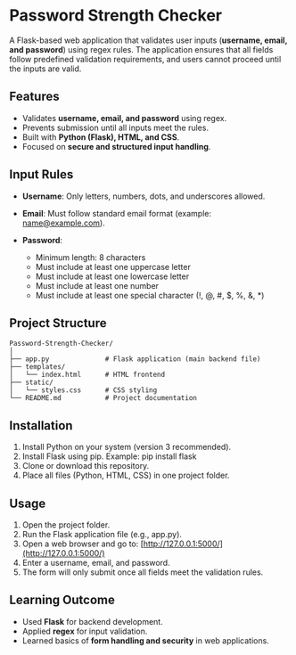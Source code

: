 # Password Strength Checker

A Flask-based web application that validates user inputs (**username, email, and password**) using regex rules. The application ensures that all fields follow predefined validation requirements, and users cannot proceed until the inputs are valid.

## Features

* Validates **username, email, and password** using regex.
* Prevents submission until all inputs meet the rules.
* Built with **Python (Flask), HTML, and CSS**.
* Focused on **secure and structured input handling**.

## Input Rules

* **Username**: Only letters, numbers, dots, and underscores allowed.
* **Email**: Must follow standard email format (example: [name@example.com](mailto:name@example.com)).
* **Password**:

  * Minimum length: 8 characters
  * Must include at least one uppercase letter
  * Must include at least one lowercase letter
  * Must include at least one number
  * Must include at least one special character (!, @, #, \$, %, &, \*)

## Project Structure

```
Password-Strength-Checker/
│
├── app.py              # Flask application (main backend file)
├── templates/
│   └── index.html      # HTML frontend
├── static/
│   └── styles.css      # CSS styling
└── README.md           # Project documentation
```

## Installation

1. Install Python on your system (version 3 recommended).
2. Install Flask using pip.
   Example: pip install flask
3. Clone or download this repository.
4. Place all files (Python, HTML, CSS) in one project folder.

## Usage

1. Open the project folder.
2. Run the Flask application file (e.g., app.py).
3. Open a web browser and go to:
   [http://127.0.0.1:5000/](http://127.0.0.1:5000/)
4. Enter a username, email, and password.
5. The form will only submit once all fields meet the validation rules.

## Learning Outcome

* Used **Flask** for backend development.
* Applied **regex** for input validation.
* Learned basics of **form handling and security** in web applications.
